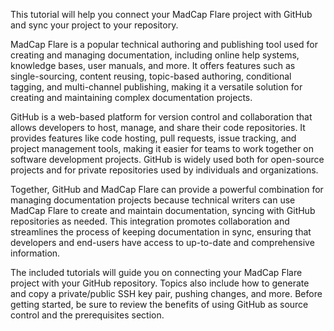 This tutorial will help you connect your MadCap Flare project with GitHub and sync your project to your repository. 

MadCap Flare is a popular technical authoring and publishing tool used for creating and managing documentation, including online help systems, knowledge bases, user manuals, and more. It offers features such as single-sourcing, content reusing, topic-based authoring, conditional tagging, and multi-channel publishing, making it a versatile solution for creating and maintaining complex documentation projects.

GitHub is a web-based platform for version control and collaboration that allows developers to host, manage, and share their code repositories. It provides features like code hosting, pull requests, issue tracking, and project management tools, making it easier for teams to work together on software development projects. GitHub is widely used both for open-source projects and for private repositories used by individuals and organizations.

Together, GitHub and MadCap Flare can provide a powerful combination for managing documentation projects because technical writers can use MadCap Flare to create and maintain documentation, syncing with GitHub repositories as needed. This integration promotes collaboration and streamlines the process of keeping documentation in sync, ensuring that developers and end-users have access to up-to-date and comprehensive information.

The included tutorials will guide you on connecting your MadCap Flare project with your GitHub repository. Topics also include how to generate and copy a private/public SSH key pair, pushing changes, and more. 
Before getting started, be sure to review the benefits of using GitHub as source control and the prerequisites section. 
